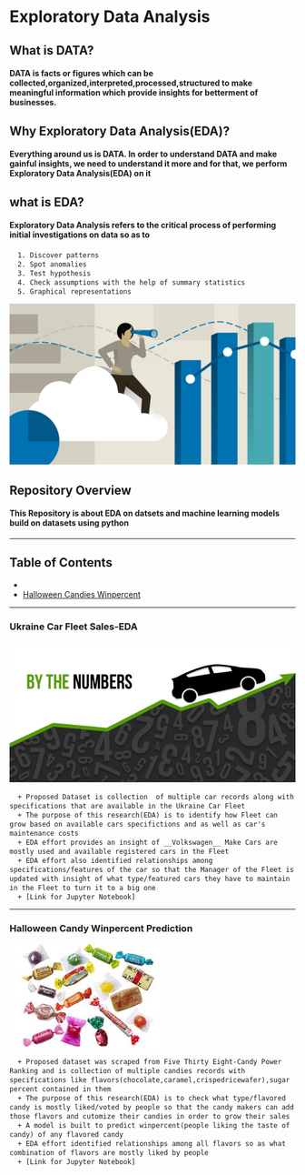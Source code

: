 # Exploratory Data Analysis  
## What is DATA?
#### DATA is facts or figures which can be collected,organized,interpreted,processed,structured to make meaningful information which provide insights for betterment of businesses.
## Why Exploratory Data Analysis(EDA)?
#### Everything around us is DATA. In order to understand DATA and make gainful insights, we need to understand it more and for that, we perform Exploratory Data Analysis(EDA) on it
## what is EDA?
#### Exploratory Data Analysis refers to the critical process of performing initial investigations on data so as to 
      1. Discover patterns
      2. Spot anomalies
      3. Test hypothesis 
      4. Check assumptions with the help of summary statistics 
      5. Graphical representations
![image1](/images/EDA.png)

## Repository Overview

#### This Repository is about EDA on datsets and machine learning models build on datasets using python
________________________________________________________________________________________________________________________________________

## Table of Contents

* [Ukraine Car Fleet Sales]:(#section3)
* [Halloween Candies Winpercent]()
________________________________________________________________________________________________________________________________________

### Ukraine Car Fleet Sales-EDA

![image2](/images/carsales.png)

      + Proposed Dataset is collection  of multiple car records along with specifications that are available in the Ukraine Car Fleet
      + The purpose of this research(EDA) is to identify how Fleet can grow based on available cars specifictions and as well as car's maintenance costs 
      + EDA effort provides an insight of __Volkswagen__ Make Cars are mostly used and available registered cars in the Fleet 
      + EDA effort also identified relationships among specifications/features of the car so that the Manager of the Fleet is updated with insight of what type/featured cars they have to maintain in the Fleet to turn it to a big one 
      + [Link for Jupyter Notebook]
________________________________________________________________________________________________________________________________________

### Halloween Candy Winpercent Prediction

![image3](/images/c1.png)

      + Proposed dataset was scraped from Five Thirty Eight-Candy Power Ranking and is collection of multiple candies records with specifications like flavors(chocolate,caramel,crispedricewafer),sugar percent contained in them
      + The purpose of this research(EDA) is to check what type/flavored candy is mostly liked/voted by people so that the candy makers can add those flavors and cutomize their candies in order to grow their sales
      + A model is built to predict winpercent(people liking the taste of candy) of any flavored candy
      + EDA effort identified relationships among all flavors so as what combination of flavors are mostly liked by people
      + [Link for Jupyter Notebook]
